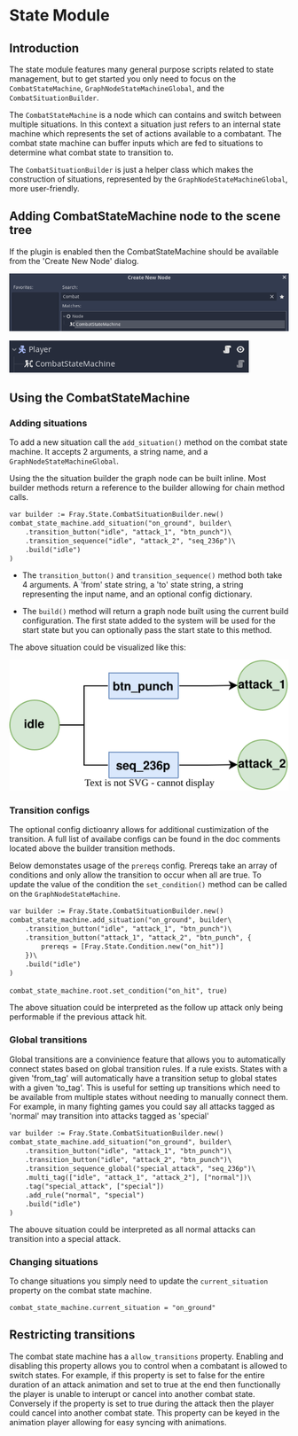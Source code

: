 # State Module

## Introduction

The state module features many general purpose scripts related to state management, but to get started you only need to focus on the `CombatStateMachine`, `GraphNodeStateMachineGlobal`, and the `CombatSituationBuilder`.

The `CombatStateMachine` is a node which can contains and switch between multiple situations. In this context a situation just refers to an internal state machine which represents the set of actions available to a combatant. The combat state machine can buffer inputs which are fed to situations to determine what combat state to transition to.

The `CombatSituationBuilder` is just a helper class which makes the construction of situations, represented by the `GraphNodeStateMachineGlobal`, more user-friendly. 


## Adding CombatStateMachine node to the scene tree

If the plugin is enabled then the CombatStateMachine should be available from the 'Create New Node' dialog.

![](create_new_sm.png)

![](scene_tree.png)

## Using the CombatStateMachine

### Adding situations

To add a new situation call the `add_situation()` method on the combat state machine. It accepts 2 arguments, a string name, and a `GraphNodeStateMachineGlobal`. 

Using the the situation builder the graph node can be built inline. Most builder methods return a reference to the builder allowing for chain method calls.

```gdscript
var builder := Fray.State.CombatSituationBuilder.new()
combat_state_machine.add_situation("on_ground", builder\
    .transition_button("idle", "attack_1", "btn_punch")\
    .transition_sequence("idle", "attack_2", "seq_236p")\
    .build("idle")
)
```

- The `transition_button()` and `transition_sequence()` method both take 4 arguments. A 'from' state string, a 'to' state string, a string representing the input name, and an optional config dictionary.

- The `build()` method will return a graph node built using the current build configuration. The first state added to the system will be used for the start state but you can optionally pass the start state to this method.

The above situation could be visualized like this:

![](situation_visualization.svg)

### Transition configs

The optional config dictioanry allows for additional custimization of the transition. A full list of availabe configs can be found in the doc comments located above the builder transition methods.

Below demonstates usage of the `prereqs` config. Prereqs take an array of conditions and only allow the transition to occur when all are true. To update the value of the condition the `set_condition()` method can be called on the `GraphNodeStateMachine`.

```gdscript
var builder := Fray.State.CombatSituationBuilder.new()
combat_state_machine.add_situation("on_ground", builder\
    .transition_button("idle", "attack_1", "btn_punch")\
    .transition_button("attack_1", "attack_2", "btn_punch", {
        prereqs = [Fray.State.Condition.new("on_hit")]
    })\
    .build("idle")
)

combat_state_machine.root.set_condition("on_hit", true)
```

The above situation could be interpreted as the follow up attack only being performable if the previous attack hit.


### Global transitions

Global transitions are a convinience feature that allows you to automatically connect states based on global transition rules. If a rule exists. States with a given 'from_tag' will automatically have a transition setup to global states with a given 'to_tag'. This is useful for setting up transitions which need to be available from multiple states without needing to manually connect them. For example, in many fighting games you could say all attacks tagged as 'normal' may transition into attacks tagged as 'special'


```gdscript
var builder := Fray.State.CombatSituationBuilder.new()
combat_state_machine.add_situation("on_ground", builder\
    .transition_button("idle", "attack_1", "btn_punch")\
    .transition_button("idle", "attack_2", "btn_punch")\
    .transition_sequence_global("special_attack", "seq_236p")\
    .multi_tag(["idle", "attack_1", "attack_2"], ["normal"])\
    .tag("special_attack", ["special"])
    .add_rule("normal", "special")
    .build("idle")
)
```

The abouve situation could be interpreted as all normal attacks can transition into a special attack.

### Changing situations

To change situations you simply need to update the `current_situation` property on the combat state machine.

```
combat_state_machine.current_situation = "on_ground"
```

## Restricting transitions

The combat state machine has a `allow_transitions` property. Enabling and disabling this property allows you to control when a combatant is allowed to switch states. For example, if this property is set to false for the entire duration of an attack animation and set to true at the end then functionally the player is unable to interupt or cancel into another combat state. Conversely if the property is set to true during the attack then the player could cancel into another combat state. This property can be keyed in the animation player allowing for easy syncing with animations.